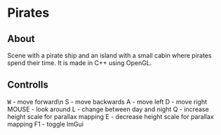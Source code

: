 # Pirates

## About

Scene with a pirate ship and an island with a small cabin where pirates spend their time.
It is made in C++ using OpenGL.


## Controlls

<kbd>W</kbd> - move forward\n
S - move backwards
A - move left
D - move right
MOUSE - look around
L - change between day and night
Q - increase height scale for parallax mapping
E - decrease height scale for parallax mapping
F1 - toggle ImGui
